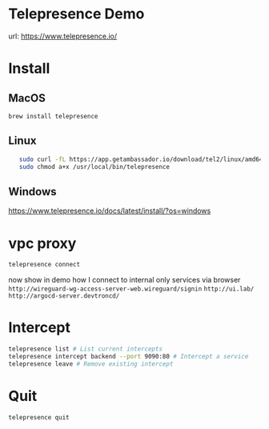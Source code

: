 # Telepresence Demo 
url: https://www.telepresence.io/

# Install
## MacOS
`brew install telepresence`

## Linux 
```bash 
   sudo curl -fL https://app.getambassador.io/download/tel2/linux/amd64/latest/telepresence -o /usr/local/bin/telepresence
   sudo chmod a+x /usr/local/bin/telepresence
```

## Windows
https://www.telepresence.io/docs/latest/install/?os=windows


# vpc proxy
```bash
telepresence connect
```

now show in demo how I connect to internal only services via browser
`http://wireguard-wg-access-server-web.wireguard/signin`
`http://ui.lab/`
`http://argocd-server.devtroncd/`


# Intercept
```bash 
telepresence list # List current intercepts
telepresence intercept backend --port 9090:80 # Intercept a service
telepresence leave # Remove existing intercept
```


# Quit
```bash
telepresence quit
```
